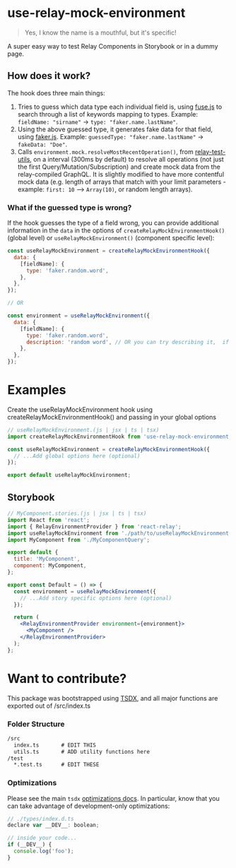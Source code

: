 # use-relay-mock-environment

> Yes, I know the name is a mouthful, but it's specific!

A super easy way to test Relay Components in Storybook or in a dummy page.

## How does it work?

The hook does three main things:

1. Tries to guess which data type each individual field is, using [fuse.js](https://fusejs.io/) to search through a list of keywords mapping to types. Example: `fieldName: "sirname"` -> `type: "faker.name.lastName"`.
2. Using the above guessed type, it generates fake data for that field, using [faker.js](https://www.npmjs.com/package/faker). Example: `guessedType: "faker.name.lastName"` -> `fakeData: "Doe"`.
3. Calls `environment.mock.resolveMostRecentOperation()`, from [relay-test-utils](https://github.com/facebook/relay/tree/main/packages/relay-test-utils), on a interval (300ms by default) to resolve all operations (not just the first Query/Mutation/Subscription) and create mock data from the relay-compiled GraphQL. It is slightly modified to have more contentful mock data (e.g. length of arrays that match with your limit parameters - example: `first: 10` --> `Array(10)`, or random length arrays).

### What if the guessed type is wrong?

If the hook guesses the type of a field wrong, you can provide additional information in the `data` in the options of `createRelayMockEnvironmentHook()` (global level) or `useRelayMockEnvironment()` (component specific level):

```js
const useRelayMockEnvironment = createRelayMockEnvironmentHook({
  data: {
    [fieldName]: {
      type: 'faker.random.word',
    },
  },
});

// OR

const environment = useRelayMockEnvironment({
  data: {
    [fieldName]: {
      type: 'faker.random.word',
      description: 'random word', // OR you can try describing it,  if you don't know the exact faker type.
    },
  },
});
```

# Examples

Create the useRelayMockEnvironment hook using createRelayMockEnvironmentHook() and passing in your global options

```jsx
// useRelayMockEnvironment.(js | jsx | ts | tsx)
import createRelayMockEnvironmentHook from 'use-relay-mock-environment';

const useRelayMockEnvironment = createRelayMockEnvironmentHook({
  // ...Add global options here (optional)
});

export default useRelayMockEnvironment;
```

## Storybook

```jsx
// MyComponent.stories.(js | jsx | ts | tsx)
import React from 'react';
import { RelayEnvironmentProvider } from 'react-relay';
import useRelayMockEnvironment from './path/to/useRelayMockEnvironment';
import MyComponent from './MyComponentQuery';

export default {
  title: 'MyComponent',
  component: MyComponent,
};

export const Default = () => {
  const environment = useRelayMockEnvironment({
    // ...Add story specific options here (optional)
  });

  return (
    <RelayEnvironmentProvider environment={environment}>
      <MyComponent />
    </RelayEnvironmentProvider>
  );
};
```

# Want to contribute?

This package was bootstrapped using [TSDX](https://tsdx.io/), and all major functions are exported out of /src/index.ts

### Folder Structure

```txt
/src
  index.ts       # EDIT THIS
  utils.ts       # ADD utility functions here
/test
  *.test.ts      # EDIT THESE
```

### Optimizations

Please see the main `tsdx` [optimizations docs](https://github.com/palmerhq/tsdx#optimizations). In particular, know that you can take advantage of development-only optimizations:

```js
// ./types/index.d.ts
declare var __DEV__: boolean;

// inside your code...
if (__DEV__) {
  console.log('foo');
}
```
